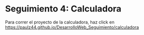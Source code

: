 # Seguimiento 4: Calculadora 

Para correr el proyecto de la calculadora, haz click en https://paulz44.github.io/DesarrolloWeb_Seguimiento/calculadora
